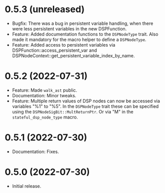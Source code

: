 0.5.3 (unreleased)
==================

* Bugfix: There was a bug in persistent variable handling, when there were
less persistent variables in the new DSPFunction.
* Feature: Added documentation functions to the `DSPNodeType` trait. Also made it
mandatory for the macro helper to define a `DSPNodeType`.
* Feature: Added access to persistent variables via DSPFunction::access_persistent_var
and DSPNodeContext::get_persistent_variable_index_by_name.

0.5.2 (2022-07-31)
==================

* Feature: Made `walk_ast` public.
* Documentation: Minor tweaks.
* Feature: Multiple return values of DSP nodes can now be accessed via variables "%1" to "%5".
In the `DSPNodeType` trait these can be specified using the `DSPNodeSigBit::MultReturnPtr`.
Or via "M" in the `stateful_dsp_node_type` macro.

0.5.1 (2022-07-30)
==================

* Documentation: Fixes.


0.5.0 (2022-07-30)
==================

* Initial release.
